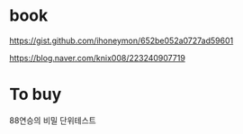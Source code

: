 # book

https://gist.github.com/ihoneymon/652be052a0727ad59601

https://blog.naver.com/knix008/223240907719

# To buy 
88연승의 비밀
단위테스트
